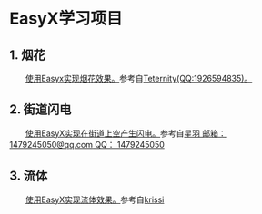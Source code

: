 # EasyX学习项目
## 1. 烟花
&emsp;&emsp;[使用Easyx实现烟花效果。](https://github.com/liaochenhan/EasyX-/blob/master/MyFireworks/fireworks.cpp)参考自[Teternity(QQ:1926594835)。](https://codebus.cn/teternity/post/Fireworks)<br/> 
## 2. 街道闪电
&emsp;&emsp;[使用EasyX实现在街道上空产生闪电。](https://github.com/liaochenhan/EasyX-/blob/master/StreetFlash/streetflash.cpp)参考自[星羽 邮箱：1479245050@qq.com  QQ： 1479245050](https://codebus.cn/featherstar/post/random_lightning)<br/>
## 3. 流体
&emsp;&emsp;[使用EasyX实现流体效果。](https://github.com/liaochenhan/EasyX-/blob/master/Fluid/fluid.cpp)参考自[krissi](https://codebus.cn/zhaoh/post/liquid-particles)<br/>